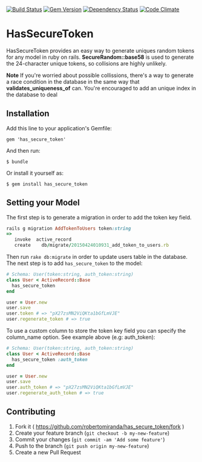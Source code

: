 [![Build Status](https://travis-ci.org/robertomiranda/has_secure_token.png)](https://travis-ci.org/robertomiranda/has_secure_token)
[![Gem Version](https://badge.fury.io/rb/has_secure_token.svg)](http://badge.fury.io/rb/has_secure_token)
[![Dependency Status](https://gemnasium.com/robertomiranda/has_secure_token.svg)](https://gemnasium.com/robertomiranda/has_secure_token)
[![Code Climate](https://codeclimate.com/github/robertomiranda/has_secure_token/badges/gpa.svg)](https://codeclimate.com/github/robertomiranda/has_secure_token)

# HasSecureToken

HasSecureToken provides an easy way to generate uniques random tokens for any model in ruby on rails. **SecureRandom::base58** is used to generate the 24-character unique tokens, so collisions are highly unlikely.

**Note** If you're worried about possible collissions, there's a way to generate a race condition in the database in the same way that **validates_uniqueness_of** can. You're encouraged to add an unique index in the database to deal

## Installation

Add this line to your application's Gemfile:

    gem 'has_secure_token'

And then run:

    $ bundle

Or install it yourself as:

    $ gem install has_secure_token


## Setting your Model

The first step is to generate a migration in order to add the token key field.

```ruby
rails g migration AddTokenToUsers token:string
=>
   invoke  active_record
   create    db/migrate/20150424010931_add_token_to_users.rb
```

Then run `rake db:migrate` in order to update users table in the database. The next step is to add `has_secure_token`
 to the model: 
```ruby
# Schema: User(token:string, auth_token:string)
class User < ActiveRecord::Base
  has_secure_token
end

user = User.new
user.save
user.token # => "pX27zsMN2ViQKta1bGfLmVJE"
user.regenerate_token # => true
```

To use a custom column to store the token key field you can specify the column_name option. See example above (e.g: auth_token): 

```ruby
# Schema: User(token:string, auth_token:string)
class User < ActiveRecord::Base
  has_secure_token :auth_token
end

user = User.new
user.save
user.auth_token # => "pX27zsMN2ViQKta1bGfLmVJE"
user.regenerate_auth_token # => true
```

## Contributing

1. Fork it ( https://github.com/robertomiranda/has_secure_token/fork )
2. Create your feature branch (`git checkout -b my-new-feature`)
3. Commit your changes (`git commit -am 'Add some feature'`)
4. Push to the branch (`git push origin my-new-feature`)
5. Create a new Pull Request

